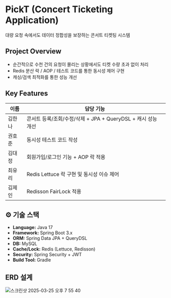 # PickT (Concert Ticketing Application)
대량 요청 속에서도 데이터 정합성을 보장하는 콘서트 티켓팅 시스템

## Project Overview
- 순간적으로 수천 건의 요청이 몰리는 상황에서도 티켓 수량 초과 없이 처리
- Redis 분산 락 / AOP / 테스트 코드를 통한 동시성 제어 구현
- 캐싱/검색 최적화를 통한 성능 개선

## Key Features

| 이름 | 담당 기능 |
|---|---|
| 김한나 | 콘서트 등록/조회/수정/삭제 + JPA + QueryDSL + 캐시 성능 개선 |
| 권호준 | 동시성 테스트 코드 작성 |
| 김대정 | 회원가입/로그인 기능 + AOP 락 적용 |
| 최유리 | Redis Lettuce 락 구현 및 동시성 이슈 제어 |
| 김제인 | Redisson FairLock 적용 |

## ⚙️ 기술 스택
- **Language:** Java 17
- **Framework:** Spring Boot 3.x
- **ORM:** Spring Data JPA + QueryDSL
- **DB:** MySQL
- **Cache/Lock:** Redis (Lettuce, Redisson)
- **Security:** Spring Security + JWT
- **Build Tool:** Gradle

## ERD 설계
![스크린샷 2025-03-25 오후 7 55 40](https://github.com/user-attachments/assets/236dafac-8475-4561-833b-ad2519dac25d)
